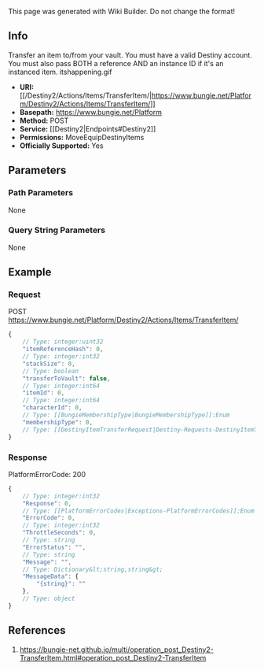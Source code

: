 <span class="wiki-builder">This page was generated with Wiki Builder. Do not change the format!</span>

## Info
Transfer an item to/from your vault. You must have a valid Destiny account. You must also pass BOTH a reference AND an instance ID if it's an instanced item. itshappening.gif

* **URI:** [[/Destiny2/Actions/Items/TransferItem/|https://www.bungie.net/Platform/Destiny2/Actions/Items/TransferItem/]]
* **Basepath:** https://www.bungie.net/Platform
* **Method:** POST
* **Service:** [[Destiny2|Endpoints#Destiny2]]
* **Permissions:** MoveEquipDestinyItems
* **Officially Supported:** Yes

## Parameters
### Path Parameters
None

### Query String Parameters
None

## Example
### Request
POST https://www.bungie.net/Platform/Destiny2/Actions/Items/TransferItem/
```javascript
{
    // Type: integer:uint32
    "itemReferenceHash": 0,
    // Type: integer:int32
    "stackSize": 0,
    // Type: boolean
    "transferToVault": false,
    // Type: integer:int64
    "itemId": 0,
    // Type: integer:int64
    "characterId": 0,
    // Type: [[BungieMembershipType|BungieMembershipType]]:Enum
    "membershipType": 0,
    // Type: [[DestinyItemTransferRequest|Destiny-Requests-DestinyItemTransferRequest]]
}

```

### Response
PlatformErrorCode: 200
```javascript
{
    // Type: integer:int32
    "Response": 0,
    // Type: [[PlatformErrorCodes|Exceptions-PlatformErrorCodes]]:Enum
    "ErrorCode": 0,
    // Type: integer:int32
    "ThrottleSeconds": 0,
    // Type: string
    "ErrorStatus": "",
    // Type: string
    "Message": "",
    // Type: Dictionary&lt;string,string&gt;
    "MessageData": {
        "{string}": ""
    },
    // Type: object
}

```

## References
1. https://bungie-net.github.io/multi/operation_post_Destiny2-TransferItem.html#operation_post_Destiny2-TransferItem
